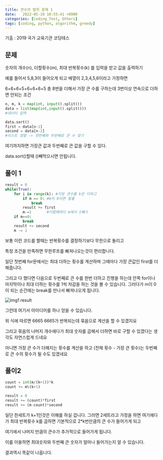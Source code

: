 ```yaml
---
title: 큰수의 법칙 문제 1
date:   2022-05-10 10:55:41 +0900
categories: [Coding_Test, Others]
tags: [coding, python, algorithm, greedy]
---
```


기출 : 2019 국가 교육기관 코딩테스

 

## 문제

숫자의 개수(n), 더할횟수(m), 최대 반복횟수(k) 를 입력을 받고 값을 출력하기

 

예를 들어서 5,8,3이 들어오게 되고 배열이 2,3,4,5,6이라고 가정하면

 

6+6+6+5+6+6+6+5 총 8번을 더해서 가장 큰 수를 구하는데 3번이상 연속으로 더하면 안되는 조건


```python
n, m, k = map(int, input().split())
data = list(map(int,input().split()))
#데이터 입력

data.sort()
first = data[n-1]
second = data[n-2]
#리스트 정렬 -> 첫번째와 두번째로 큰 수 찾기
```

여기까지하면 가장큰 값과 두번째로 큰 값을 구할 수 있다.

data.sort()할때 ()빼먹으시면 안됩니다.

## 풀이 1

```python
result = 0
while(True):    
    for i in range(k): #가장 큰수를 k번 더하고
        if m == 0: #m이 0이면 탈출
            break
        result += first 
        m-=1       #더할때마다 m에서 1빼기
    if m==0:
        break
    result += second
    m -= 1
```


보통 이런 코드를 짤때는 반복횟수를 결정하기보다 무한으로 돌리고

특정 조건을 만족하면 무한루프를 빠져나오는것이 편리합니다.

 

일단 첫번째 for문에서는 최대 더하는 횟수를 계산하며 그때마다 가장 큰값인 first를 더해줍니다.

그리고 다 했다면 다음으로 두번째로 큰 수를 한번 더하고 진행을 하는데 안쪽 for이나 마지막이나 최대 더하는 횟수를 1씩 차감을 하는 것을 볼 수 있습니다. 그러다가 m이 0이 되는 순간에는 break를 만나서 빠져나오게 됩니다.


![img1 result](https://user-images.githubusercontent.com/85277660/210140616-1d0273fa-be84-4d8d-a5a1-16c22ef42f7f.png)

그런데 여기서 아이디어를 하나 얻을 수 있습니다.

위 식에 따르면 6665 6665가 반복되는데 묶음으로 계산을 할 수 있겠지요

그리고 묶음의 나머지 개수에다가 최대 숫자를 곱해서 더하면 바로 구할 수 있겠다는 생각도 자연스럽게 드네요

 

아니면 가장 큰 수가 더해지는 횟수를 계산을 하고 (전체 횟수 - 가장 큰 횟수)는 두번째로 큰 수의 횟수가 될 수도 있겠네요

## 풀이2

```python
count = int(m/(k+1))*k
count += m%(k+1)

result = 0
result += (count)*first
result += (m-count)*second
```

일단 한세트가 k+1인것은 이해를 하실 겁니다. 그러면 2세트라고 가정을 하면 여기에다가 최대 반복횟수 k를 곱하면 기본적으로 2*k번만큼의 큰 수가 들어가게 되고

 

여기에서 나머지 만큼의 큰수가 추가적으로 들어가게 됩니다.

 

이를 이용하면 최대숫자와 두번째 큰 숫자가 얼마나 들어가는지 알 수 있습니다.

 

결과역시 똑같이 나옵니다.